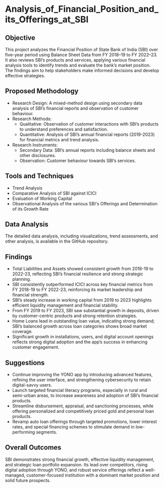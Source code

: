 # Analysis_of_Financial_Position_and_its_Offerings_at_SBI
## Objective
This project analyzes the Financial Position of State Bank of India (SBI) over five-year period using Balance Sheet Data from FY 2018–19 to FY 2022–23. It also reviews SBI’s products and services, applying various financial analysis tools to identify trends and evaluate the bank’s market position. The findings aim to help stakeholders make informed decisions and develop effective strategies.
## Proposed Methodology
- Research Design: A mixed-method design using secondary data analysis of SBI’s financial reports and observation of customer behaviour.
- Research Methods:
    - Qualitative: Observation of customer interactions with SBI’s products to understand preferences and satisfaction.
    - Quantitative: Analysis of SBI’s annual financial reports (2019-2023) for financial metrics and trend analysis.
- Research Instruments:
    - Secondary Data: SBI’s annual reports including balance sheets and other disclosures.
    - Observation: Customer behaviour towards SBI’s services.
## Tools and Techniques
- Trend Analysis
- Comparative Analysis of SBI against ICICI
- Evaluation of Working Capital
- Observational Analysis of the various SBI's Offerings and Determination of its Growth Rate
## Data Analysis
The detailed data analysis, including visualizations, trend assessments, and other analysis, is available in the GitHub repository.
## Findings
* Total Liabilities and Assets showed consistent growth from 2018-19 to 2022-23, reflecting SBI’s financial resilience and strong strategic planning.
* SBI consistently outperformed ICICI across key financial metrics from FY 2018-19 to FY 2022-23, reinforcing its market leadership and financial strength.
* SBI’s steady increase in working capital from 2019 to 2023 highlights efficient liquidity management and financial stability.
* From FY 2019 to FY 2023, SBI saw substantial growth in deposits, driven by customer-centric products and strong retention strategies.
* Home Loans lead in outstanding loan value, indicating strong demand; SBI’s balanced growth across loan categories shows broad market coverage.
* Significant growth in installations, users, and digital account openings reflects strong digital adoption and the app’s success in enhancing customer engagement.
## Suggestions
* Continue improving the YONO app by introducing advanced features, refining the user interface, and strengthening cybersecurity to retain digital-savvy users.
* Launch targeted financial literacy programs, especially in rural and semi-urban areas, to increase awareness and adoption of SBI’s financial products.
* Streamline disbursement, appraisal, and sanctioning processes, while offering personalized and competitively priced gold and personal loan products.
* Revamp auto loan offerings through targeted promotions, lower interest rates, and special financing schemes to stimulate demand in low-performing segments.
## Overall Outcomes
SBI demonstrates strong financial growth, effective liquidity management, and strategic loan portfolio expansion. Its lead over competitors, rising digital adoption through YONO, and robust service offerings reflect a well-managed, customer-focused institution with a dominant market position and solid future prospects.
